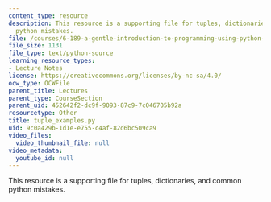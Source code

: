 ```yaml
---
content_type: resource
description: This resource is a supporting file for tuples, dictionaries, and common
  python mistakes.
file: /courses/6-189-a-gentle-introduction-to-programming-using-python-january-iap-2011/9c0a429b1d1ee755c4af82d6bc509ca9_tuple_examples.py
file_size: 1131
file_type: text/python-source
learning_resource_types:
- Lecture Notes
license: https://creativecommons.org/licenses/by-nc-sa/4.0/
ocw_type: OCWFile
parent_title: Lectures
parent_type: CourseSection
parent_uid: 452642f2-dc9f-9093-87c9-7c046705b92a
resourcetype: Other
title: tuple_examples.py
uid: 9c0a429b-1d1e-e755-c4af-82d6bc509ca9
video_files:
  video_thumbnail_file: null
video_metadata:
  youtube_id: null
---
```

This resource is a supporting file for tuples, dictionaries, and common python mistakes.